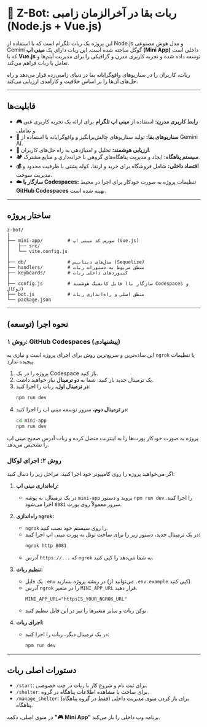 # 🤖 Z-Bot: ربات بقا در آخرالزمان زامبی (Node.js + Vue.js)

این پروژه یک ربات تلگرام است که با استفاده از Node.js و مدل هوش مصنوعی Gemini گوگل ساخته شده است. این ربات دارای یک **مینی اپ (Mini App)** داخلی است که با **Vue.js** توسعه داده شده و تجربه کاربری مدرن و گرافیکی را برای مدیریت آیتم‌ها و تعامل با ربات فراهم می‌کند.

ربات، کاربران را در سناریوهای واقع‌گرایانه بقا در دنیای زامبی‌زده قرار می‌دهد و راه حل‌های آن‌ها را بر اساس خلاقیت و کارآمدی ارزیابی می‌کند.

---

## قابلیت‌ها

- **🎮 رابط کاربری مدرن:** استفاده از **مینی اپ تلگرام** برای ارائه یک تجربه کاربری غنی و تعاملی.
- **🧟 سناریوهای بقا:** تولید سناریوهای چالش‌برانگیز و واقع‌گرایانه با استفاده از Gemini AI.
- **🧠 ارزیابی هوشمند:** تحلیل و امتیازدهی به راه حل‌های کاربران.
- **🏕️ سیستم پناهگاه:** ایجاد و مدیریت پناهگاه‌های گروهی با خزانه‌داری و منابع مشترک.
- **💰 اقتصاد داخلی:** شامل فروشگاه برای خرید و ارتقا، کوله پشتی با ظرفیت محدود و مدیریت سوخت.
- **☁️ سازگار با Codespaces:** تنظیمات پروژه به صورت خودکار برای اجرا در محیط **GitHub Codespaces** بهینه شده است.

---

## ساختار پروژه

```
z-bot/
│
├── mini-app/         # سورس کد مینی اپ (Vue.js)
│   ├── src/
│   └── vite.config.js
│
├── db/               # مدل‌های دیتابیس (Sequelize)
├── handlers/         # منطق مربوط به دستورات ربات
├── keyboards/        # کیبوردهای داخلی ربات
│
├── config.js         # فایل کانفیگ هوشمند (سازگار با Codespaces و لوکال)
├── bot.js            # منطق اصلی و راه‌اندازی ربات
└── package.json
```

---

## نحوه اجرا (توسعه)

### روش ۱: GitHub Codespaces (پیشنهادی)

این ساده‌ترین و سریع‌ترین روش برای اجرای پروژه است و نیازی به `ngrok` یا تنظیمات پیچیده ندارد.

1.  پروژه را در یک Codespace باز کنید.
2.  یک ترمینال جدید باز کنید. شما به **دو ترمینال** نیاز خواهید داشت.
3.  **در ترمینال اول،** ربات را اجرا کنید:
    ```sh
    npm run dev
    ```
4.  **در ترمینال دوم،** سرور توسعه مینی اپ را اجرا کنید:
    ```sh
    cd mini-app
    npm run dev
    ```

پروژه به صورت خودکار پورت‌ها را به اینترنت متصل کرده و ربات آدرس صحیح مینی اپ را تشخیص می‌دهد.

### روش ۲: اجرای لوکال

اگر می‌خواهید پروژه را روی کامپیوتر خود اجرا کنید، مراحل زیر را دنبال کنید:

1.  **راه‌اندازی مینی اپ:**
    - در یک ترمینال، به پوشه `mini-app` بروید و دستور `npm run dev` را اجرا کنید. سرور معمولاً روی پورت `8081` اجرا می‌شود.

2.  **راه‌اندازی `ngrok`:**
    - `ngrok` را روی سیستم خود نصب کنید.
    - در یک ترمینال جدید، دستور زیر را برای ساخت تونل به پورت مینی اپ اجرا کنید:
      ```sh
      ngrok http 8081
      ```
    - آدرس `https://...` که `ngrok` به شما می‌دهد را کپی کنید.

3.  **تنظیم ربات:**
    - یک فایل `.env` در ریشه پروژه بسازید (می‌توانید از `.env.example` کپی کنید).
    - آدرس `ngrok` را در متغیر `MINI_APP_URL` قرار دهید.
      ```
      MINI_APP_URL="httpsIS_YOUR_NGROK_URL"
      ```
    - توکن ربات و سایر متغیرها را نیز در این فایل تنظیم کنید.

4.  **اجرای ربات:**
    - در یک ترمینال دیگر، ربات را اجرا کنید:
      ```sh
      npm run dev
      ```

---

## دستورات اصلی ربات

- `/start`: برای ثبت نام و شروع کار با ربات در چت خصوصی.
- `/shelter`: برای ساخت یا مشاهده اطلاعات پناهگاه در گروه.
- `/manage_shelter`: (فقط در گروه پناهگاه) برای باز کردن منوی مدیریت داخلی پناهگاه.

در منوی اصلی، دکمه **"🎮 Mini App"** برنامه وب داخلی را باز می‌کند.